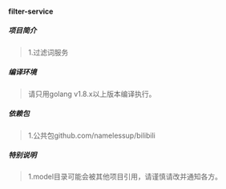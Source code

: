 #### filter-service

##### 项目简介
> 1.过滤词服务  

##### 编译环境
> 请只用golang v1.8.x以上版本编译执行。  

##### 依赖包
> 1.公共包github.com/namelessup/bilibili  

##### 特别说明
> 1.model目录可能会被其他项目引用，请谨慎请改并通知各方。  
